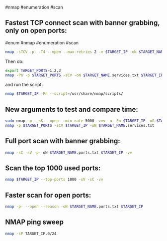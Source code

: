 #nmap #enumeration #scan

Fastest TCP connect scan with banner grabbing, only on open ports:
---
#enum #nmap #enumeration #scan 
```bash
nmap -sTCV -p- -T4 --open --max-retries 2 -v $TARGET_IP -oN $TARGET_NAME.ports.txt
```

Then do:

```bash
export TARGET_PORTS=1,2,3
nmap -Pn -p $TARGET_PORTS -sCV -oN $TARGET_NAME.services.txt $TARGET_IP
```
and run the script:
```bash
nmap $TARGET_IP -Pn --script=/usr/share/nmap/scripts/
```

New arguments to test and compare time:
---

```bash
sudo nmap -p- -sS --open --min-rate 5000 -vvv -n -Pn $TARGET_IP -oG $TARGET_NAME.ports.txt
nmap -p $TARGET_PORTS -sCV $TARGET_IP -oN $TARGET_NAME.services.txt
```

Full port scan with banner grabbing:
---

```bash
nmap -sC -sV -p- oN $TARGET_NAME.ports.txt $TARGET_IP -vv
```

Scan the top 1000 used ports:
---
```bash
nmap $TARGET_IP --top-ports 1000 -sV -sC -vv
```

Faster scan for open ports:
---
```bash
nmap -p- --open --reason -oN $TARGET_NAME.ports.txt $TARGET_IP
```

NMAP ping sweep
---
```bash
nmap -sP TARGET_IP.0/24
```
